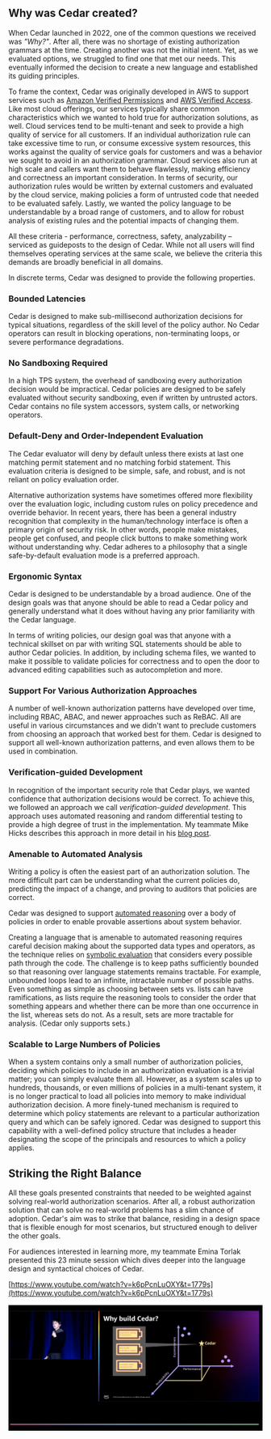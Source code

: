 ## Why was Cedar created?

When Cedar launched in 2022, one of the common questions we received was *"Why?"*. After all, there was no shortage of existing authorization grammars at the time. Creating another was not the initial intent. Yet, as we evaluated options, we struggled to find one that met our needs. This eventually informed the decision to create a new language and established its guiding principles.

To frame the context, Cedar was originally developed in AWS to support services such as [Amazon Verified Permissions](https://aws.amazon.com/verified-permissions/) and [AWS Verified Access](https://aws.amazon.com/verified-access/). Like most cloud offerings, our services typically share common characteristics which we wanted to hold true for authorization solutions, as well. Cloud services tend to be multi-tenant and seek to provide a high quality of service for all customers. If an individual authorization rule can take excessive time to run, or consume excessive system resources, this works against the quality of service goals for customers and was a behavior we sought to avoid in an authorization grammar. Cloud services also run at high scale and callers want them to behave flawlessly, making efficiency and correctness an important consideration. In terms of security, our authorization rules would be written by external customers and evaluated by the cloud service, making policies a form of untrusted code that needed to be evaluated safely. Lastly, we wanted the policy language to be understandable by a broad range of customers, and to allow for robust analysis of existing rules and the potential impacts of changing them.

All these criteria - performance, correctness, safety, analyzability – serviced as guideposts to the design of Cedar. While not all users will find themselves operating services at the same scale, we believe the criteria this demands are broadly beneficial in all domains. 

In discrete terms, Cedar was designed to provide the following properties.

### Bounded Latencies
Cedar is designed to make sub-millisecond authorization decisions for typical situations, regardless of the skill level of the policy author. No Cedar operators can result in blocking operations, non-terminating loops, or severe performance degradations. 

### No Sandboxing Required
In a high TPS system, the overhead of sandboxing every authorization decision would be impractical. Cedar policies are designed to be safely evaluated without security sandboxing, even if written by untrusted actors. Cedar contains no file system accessors, system calls, or networking operators.

### Default-Deny and Order-Independent Evaluation
The Cedar evaluator will deny by default unless there exists at last one matching permit statement and no matching forbid statement. This evaluation criteria is designed to be simple, safe, and robust, and is not reliant on policy evaluation order. 

Alternative authorization systems have sometimes offered more flexibility over the evaluation logic, including custom rules on policy precedence and override behavior. In recent years, there has been a general industry recognition that complexity in the human/technology interface is often a primary origin of security risk. In other words, people make mistakes, people get confused, and people click buttons to make something work without understanding why. Cedar adheres to a philosophy that a single safe-by-default evaluation mode is a preferred approach. 

### Ergonomic Syntax
Cedar is designed to be understandable by a broad audience. One of the design goals was that anyone should be able to read a Cedar policy and generally understand what it does without having any prior familiarity with the Cedar language.

In terms of writing policies, our design goal was that anyone with a technical skillset on par with writing SQL statements should be able to author Cedar policies. In addition, by including schema files, we wanted to make it possible to validate policies for correctness and to open the door to advanced editing capabilities such as autocompletion and more.

### Support For Various Authorization Approaches 
A number of well-known authorization patterns have developed over time, including RBAC, ABAC, and newer approaches such as ReBAC. All are useful in various circumstances and we didn't want to preclude customers from choosing an approach that worked best for them. Cedar is designed to support all well-known authorization patterns, and even allows them to be used in combination.

### Verification-guided Development
In recognition of the important security role that Cedar plays, we wanted confidence that authorization decisions would be correct. To achieve this, we followed an approach we call *verification-guided development*. This approach uses automated reasoning and random differential testing to provide a high degree of trust in the implementation. My teammate Mike Hicks describes this approach in more detail in his [blog post](https://www.amazon.science/blog/how-we-built-cedar-with-automated-reasoning-and-differential-testing).

### Amenable to Automated Analysis
Writing a policy is often the easiest part of an authorization solution. The more difficult part can be understanding what the current policies do, predicting the impact of a change, and proving to auditors that policies are correct.

Cedar was designed to support [automated reasoning](https://en.wikipedia.org/wiki/Automated_reasoning) over a body of policies in order to enable provable assertions about system behavior. 

Creating a language that is amenable to automated reasoning requires careful decision making about the supported data types and operators, as the technique relies on [symbolic evaluation](https://en.wikipedia.org/wiki/Symbolic_execution) that considers every possible path through the code. The challenge is to keep paths sufficiently bounded so that reasoning over language statements remains tractable. For example, unbounded loops lead to an infinite, intractable number of possible paths. Even something as simple as choosing between sets vs. lists can have ramifications, as lists require the reasoning tools to consider the order that something appears and  whether there can be more than one occurrence in the list, whereas sets do not. As a result, sets are more tractable for analysis. (Cedar only supports sets.)

### Scalable to Large Numbers of Policies
When a system contains only a small number of authorization policies, deciding which policies to include in an authorization evaluation is a trivial matter; you can simply evaluate them all. However, as a system scales up to hundreds, thousands, or even millions of policies in a multi-tenant system, it is no longer practical to load all policies into memory to make individual authorization decision. A more finely-tuned mechanism is required to determine which policy statements are relevant to a particular authorization query and which can be safely ignored. Cedar was designed to support this capability with a well-defined policy structure that includes a header designating the scope of the principals and resources to which a policy applies. 

## Striking the Right Balance 
All these goals presented constraints that needed to be weighted against solving real-world authorization scenarios. After all, a robust authorization solution that can solve no real-world problems has a slim chance of adoption. Cedar's aim was to strike that balance, residing in a design space that is flexible enough for most scenarios, but structured enough to deliver the other goals. 

For audiences interested in learning more, my teammate Emina Torlak presented this 23 minute session which dives deeper into the language design and syntactical choices of Cedar.

[https://www.youtube.com/watch?v=k6pPcnLuOXY&t=1779s](https://www.youtube.com/watch?v=k6pPcnLuOXY&t=1779s)
<p>
  <a href="https://www.youtube.com/watch?v=k6pPcnLuOXY&t=1779s" title="Cedar Presentation">
    <img src="./presentation-screenshot.png" alt="Screenshot of Cedar Presentation"/>
  </a>
</p>

